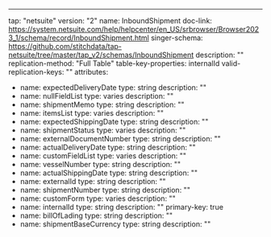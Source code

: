 ---
tap: "netsuite"
version: "2"
name: InboundShipment
doc-link: https://system.netsuite.com/help/helpcenter/en_US/srbrowser/Browser2023_1/schema/record/InboundShipment.html
singer-schema: https://github.com/stitchdata/tap-netsuite/tree/master/tap_v2/schemas/InboundShipment
description: ""
replication-method: "Full Table"
table-key-properties: internalId
valid-replication-keys: ""
attributes:
- name: expectedDeliveryDate
  type: string
  description: ""
- name: nullFieldList
  type: varies
  description: ""
- name: shipmentMemo
  type: string
  description: ""
- name: itemsList
  type: varies
  description: ""
- name: expectedShippingDate
  type: string
  description: ""
- name: shipmentStatus
  type: varies
  description: ""
- name: externalDocumentNumber
  type: string
  description: ""
- name: actualDeliveryDate
  type: string
  description: ""
- name: customFieldList
  type: varies
  description: ""
- name: vesselNumber
  type: string
  description: ""
- name: actualShippingDate
  type: string
  description: ""
- name: externalId
  type: string
  description: ""
- name: shipmentNumber
  type: string
  description: ""
- name: customForm
  type: varies
  description: ""
- name: internalId
  type: string
  description: ""
  primary-key: true
- name: billOfLading
  type: string
  description: ""
- name: shipmentBaseCurrency
  type: string
  description: ""
